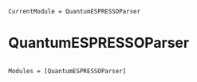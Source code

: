 ```@meta
CurrentModule = QuantumESPRESSOParser
```

# QuantumESPRESSOParser

```@index
```

```@autodocs
Modules = [QuantumESPRESSOParser]
```
